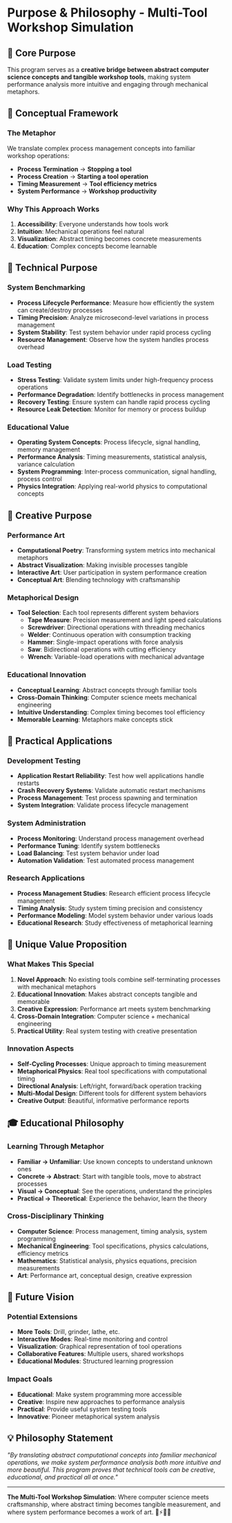 # Purpose & Philosophy - Multi-Tool Workshop Simulation

## 🎯 Core Purpose

This program serves as a **creative bridge between abstract computer science concepts and tangible workshop tools**, making system performance analysis more intuitive and engaging through mechanical metaphors.

## 🧠 Conceptual Framework

### The Metaphor
We translate complex process management concepts into familiar workshop operations:
- **Process Termination** → **Stopping a tool**
- **Process Creation** → **Starting a tool operation**
- **Timing Measurement** → **Tool efficiency metrics**
- **System Performance** → **Workshop productivity**

### Why This Approach Works
1. **Accessibility**: Everyone understands how tools work
2. **Intuition**: Mechanical operations feel natural
3. **Visualization**: Abstract timing becomes concrete measurements
4. **Education**: Complex concepts become learnable

## 🔬 Technical Purpose

### System Benchmarking
- **Process Lifecycle Performance**: Measure how efficiently the system can create/destroy processes
- **Timing Precision**: Analyze microsecond-level variations in process management
- **System Stability**: Test system behavior under rapid process cycling
- **Resource Management**: Observe how the system handles process overhead

### Load Testing
- **Stress Testing**: Validate system limits under high-frequency process operations
- **Performance Degradation**: Identify bottlenecks in process management
- **Recovery Testing**: Ensure system can handle rapid process cycling
- **Resource Leak Detection**: Monitor for memory or process buildup

### Educational Value
- **Operating System Concepts**: Process lifecycle, signal handling, memory management
- **Performance Analysis**: Timing measurements, statistical analysis, variance calculation
- **System Programming**: Inter-process communication, signal handling, process control
- **Physics Integration**: Applying real-world physics to computational concepts

## 🎨 Creative Purpose

### Performance Art
- **Computational Poetry**: Transforming system metrics into mechanical metaphors
- **Abstract Visualization**: Making invisible processes tangible
- **Interactive Art**: User participation in system performance creation
- **Conceptual Art**: Blending technology with craftsmanship

### Metaphorical Design
- **Tool Selection**: Each tool represents different system behaviors
  - **Tape Measure**: Precision measurement and light speed calculations
  - **Screwdriver**: Directional operations with threading mechanics
  - **Welder**: Continuous operation with consumption tracking
  - **Hammer**: Single-impact operations with force analysis
  - **Saw**: Bidirectional operations with cutting efficiency
  - **Wrench**: Variable-load operations with mechanical advantage

### Educational Innovation
- **Conceptual Learning**: Abstract concepts through familiar tools
- **Cross-Domain Thinking**: Computer science meets mechanical engineering
- **Intuitive Understanding**: Complex timing becomes tool efficiency
- **Memorable Learning**: Metaphors make concepts stick

## 🔧 Practical Applications

### Development Testing
- **Application Restart Reliability**: Test how well applications handle restarts
- **Crash Recovery Systems**: Validate automatic restart mechanisms
- **Process Management**: Test process spawning and termination
- **System Integration**: Validate process lifecycle management

### System Administration
- **Process Monitoring**: Understand process management overhead
- **Performance Tuning**: Identify system bottlenecks
- **Load Balancing**: Test system behavior under load
- **Automation Validation**: Test automated process management

### Research Applications
- **Process Management Studies**: Research efficient process lifecycle management
- **Timing Analysis**: Study system timing precision and consistency
- **Performance Modeling**: Model system behavior under various loads
- **Educational Research**: Study effectiveness of metaphorical learning

## 🌟 Unique Value Proposition

### What Makes This Special
1. **Novel Approach**: No existing tools combine self-terminating processes with mechanical metaphors
2. **Educational Innovation**: Makes abstract concepts tangible and memorable
3. **Creative Expression**: Performance art meets system benchmarking
4. **Cross-Domain Integration**: Computer science + mechanical engineering
5. **Practical Utility**: Real system testing with creative presentation

### Innovation Aspects
- **Self-Cycling Processes**: Unique approach to timing measurement
- **Metaphorical Physics**: Real tool specifications with computational timing
- **Directional Analysis**: Left/right, forward/back operation tracking
- **Multi-Modal Design**: Different tools for different system behaviors
- **Creative Output**: Beautiful, informative performance reports

## 🎓 Educational Philosophy

### Learning Through Metaphor
- **Familiar → Unfamiliar**: Use known concepts to understand unknown ones
- **Concrete → Abstract**: Start with tangible tools, move to abstract processes
- **Visual → Conceptual**: See the operations, understand the principles
- **Practical → Theoretical**: Experience the behavior, learn the theory

### Cross-Disciplinary Thinking
- **Computer Science**: Process management, timing analysis, system programming
- **Mechanical Engineering**: Tool specifications, physics calculations, efficiency metrics
- **Mathematics**: Statistical analysis, physics equations, precision measurements
- **Art**: Performance art, conceptual design, creative expression

## 🚀 Future Vision

### Potential Extensions
- **More Tools**: Drill, grinder, lathe, etc.
- **Interactive Modes**: Real-time monitoring and control
- **Visualization**: Graphical representation of tool operations
- **Collaborative Features**: Multiple users, shared workshops
- **Educational Modules**: Structured learning progression

### Impact Goals
- **Educational**: Make system programming more accessible
- **Creative**: Inspire new approaches to performance analysis
- **Practical**: Provide useful system testing tools
- **Innovative**: Pioneer metaphorical system analysis

## 💡 Philosophy Statement

*"By translating abstract computational concepts into familiar mechanical operations, we make system performance analysis both more intuitive and more beautiful. This program proves that technical tools can be creative, educational, and practical all at once."*

---

**The Multi-Tool Workshop Simulation**: Where computer science meets craftsmanship, where abstract timing becomes tangible measurement, and where system performance becomes a work of art. 🔧⚡📏🎨
